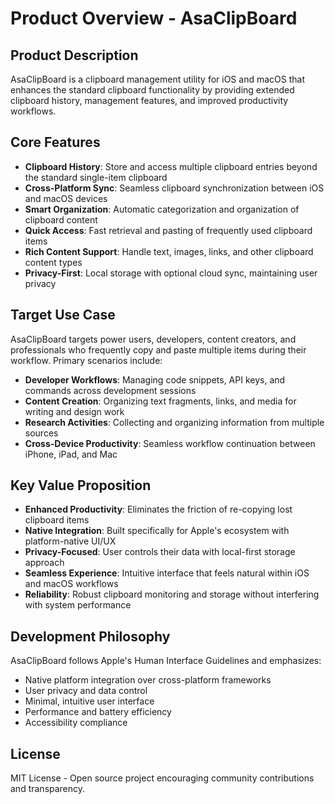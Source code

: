 # Product Overview - AsaClipBoard

## Product Description
AsaClipBoard is a clipboard management utility for iOS and macOS that enhances the standard clipboard functionality by providing extended clipboard history, management features, and improved productivity workflows.

## Core Features
- **Clipboard History**: Store and access multiple clipboard entries beyond the standard single-item clipboard
- **Cross-Platform Sync**: Seamless clipboard synchronization between iOS and macOS devices
- **Smart Organization**: Automatic categorization and organization of clipboard content
- **Quick Access**: Fast retrieval and pasting of frequently used clipboard items
- **Rich Content Support**: Handle text, images, links, and other clipboard content types
- **Privacy-First**: Local storage with optional cloud sync, maintaining user privacy

## Target Use Case
AsaClipBoard targets power users, developers, content creators, and professionals who frequently copy and paste multiple items during their workflow. Primary scenarios include:

- **Developer Workflows**: Managing code snippets, API keys, and commands across development sessions
- **Content Creation**: Organizing text fragments, links, and media for writing and design work
- **Research Activities**: Collecting and organizing information from multiple sources
- **Cross-Device Productivity**: Seamless workflow continuation between iPhone, iPad, and Mac

## Key Value Proposition
- **Enhanced Productivity**: Eliminates the friction of re-copying lost clipboard items
- **Native Integration**: Built specifically for Apple's ecosystem with platform-native UI/UX
- **Privacy-Focused**: User controls their data with local-first storage approach
- **Seamless Experience**: Intuitive interface that feels natural within iOS and macOS workflows
- **Reliability**: Robust clipboard monitoring and storage without interfering with system performance

## Development Philosophy
AsaClipBoard follows Apple's Human Interface Guidelines and emphasizes:
- Native platform integration over cross-platform frameworks
- User privacy and data control
- Minimal, intuitive user interface
- Performance and battery efficiency
- Accessibility compliance

## License
MIT License - Open source project encouraging community contributions and transparency.